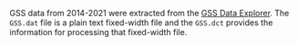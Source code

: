 GSS data from 2014-2021 were extracted from the [GSS Data Explorer](https://gssdataexplorer.norc.org/home). The `GSS.dat` file is a plain text fixed-width file and the `GSS.dct` provides the information for processing that fixed-width file.
